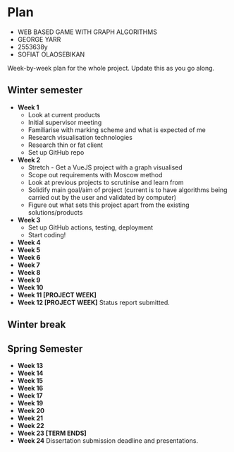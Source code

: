 # Plan

* WEB BASED GAME WITH GRAPH ALGORITHMS
* GEORGE YARR
* 2553638y
* SOFIAT OLAOSEBIKAN

Week-by-week plan for the whole project. Update this as you go along.

## Winter semester

* **Week 1**
  * Look at current products
  * Initial supervisor meeting
  * Familiarise with marking scheme and what is expected of me
  * Research visualisation technologies
  * Research thin or fat client
  * Set up GitHub repo
* **Week 2**
  * Stretch - Get a VueJS project with a graph visualised
  * Scope out requirements with Moscow method
  * Look at previous projects to scrutinise and learn from
  * Solidify main goal/aim of project (current is to have algorithms being carried out by the user and validated by computer)
  * Figure out what sets this project apart from the existing solutions/products
* **Week 3**
  * Set up GitHub actions, testing, deployment
  * Start coding!
* **Week 4**
* **Week 5**
* **Week 6**
* **Week 7**
* **Week 8**
* **Week 9**
* **Week 10**
* **Week 11 [PROJECT WEEK]**
* **Week 12 [PROJECT WEEK]** Status report submitted.

## Winter break

## Spring Semester

* **Week 13**
* **Week 14**
* **Week 15**
* **Week 16**
* **Week 17**
* **Week 19**
* **Week 20**
* **Week 21**
* **Week 22**
* **Week 23 [TERM ENDS]**
* **Week 24** Dissertation submission deadline and presentations.
